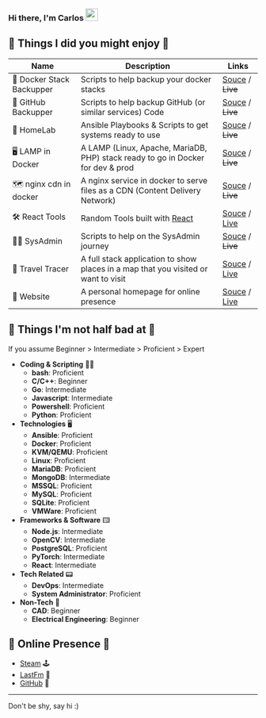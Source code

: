 ### Hi there, I'm Carlos <img src="https://media.giphy.com/media/hvRJCLFzcasrR4ia7z/giphy.gif" width="25px">


## 🔨 Things I did you might enjoy 🔨

| Name                     | Description                                                                        | Links                                                                                      |
| ------------------------ | ---------------------------------------------------------------------------------- | ------------------------------------------------------------------------------------------ |
| 🐳 Docker Stack Backupper | Scripts to help backup your docker stacks                                          | [Souce](https://github.com/zebrajr/docker-stack-backupper) / ~~Live~~                      |
| 💾 GitHub Backupper       | Scripts to help backup GitHub (or similar services) Code                           | [Souce](https://github.com/zebrajr/github-backupper) /  ~~Live~~                           |
| 🧪 HomeLab                | Ansible Playbooks & Scripts to get systems ready to use                            | [Souce](https://github.com/zebrajr/HomeLab) /  ~~Live~~                                    |
| 🖥️ LAMP in Docker         | A LAMP (Linux, Apache, MariaDB, PHP) stack ready to go in Docker for dev & prod    | [Souce](https://github.com/zebrajr/LAMPinDocker) / ~~Live~~                                |
| 🗺️ nginx cdn in docker    | A nginx service in docker to serve files as a CDN (Content Delivery Network)       | [Souce](https://github.com/zebrajr/nginx-docker-cdn) / ~~Live~~                            |
| 🛠️ React Tools            | Random Tools built with [React](https://react.dev/)                                | [Souce](https://github.com/zebrajr/ReactoCalc) / [Live](https://calc.carlossousa.tech/)    |
| 👨‍🔬 SysAdmin               | Scripts to help on the SysAdmin journey                                            | [Souce](https://github.com/zebrajr/sysadmin) / ~~Live~~                                    |
| 📍 Travel Tracer          | A full stack application to show places in a map that you visited or want to visit | [Souce](https://github.com/zebrajr/traveltracer) / [Live](https://travel.carlossousa.tech) |
| 📄 Website                | A personal homepage for online presence                                            | [Souce](https://github.com/zebrajr/website) / [Live](https://carlossousa.tech)             |




## 🤹 Things I'm not half bad at 🤹 

If you assume Beginner > Intermediate > Proficient > Expert

- **Coding & Scripting** 👨‍💻
  - **bash**: Proficient
  - **C/C++**: Beginner
  - **Go**: Intermediate
  - **Javascript**: Intermediate
  - **Powershell**: Proficient
  - **Python**: Proficient
- **Technologies** 🖥️
  - **Ansible**: Proficient
  - **Docker**: Proficient
  - **KVM/QEMU**: Proficient
  - **Linux**: Proficient
  - **MariaDB**: Proficient
  - **MongoDB**: Intermediate
  - **MSSQL**: Proficient
  - **MySQL**: Proficient
  - **SQLite**: Proficient
  - **VMWare**: Proficient
- **Frameworks & Software** 🖽
  - **Node.js**: Intermediate
  - **OpenCV**: Intermediate
  - **PostgreSQL**: Proficient
  - **PyTorch**: Intermediate
  - **React**: Intermediate
- **Tech Related** 📟
  - **DevOps**: Intermediate
  - **System Administrator**: Proficient
- **Non-Tech** 🌱
  - **CAD**: Beginner
  - **Electrical Engineering**: Beginner



## 💬 Online Presence 💬
- [Steam](https://steamcommunity.com/id/csousa90/) 🕹️
- [LastFm](https://www.last.fm/user/zebrajr) 🎵
- [GitHub](https://github.com/zebrajr/) 🔡

***

Don't be shy, say hi :)
